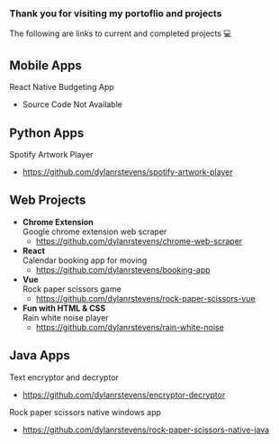 ### Thank you for visiting my portoflio and projects

The following are links to current and completed projects 💻
<br>

## Mobile Apps

React Native Budgeting App
- Source Code Not Available

## Python Apps

Spotify Artwork Player
- https://github.com/dylanrstevens/spotify-artwork-player

## Web Projects
- **Chrome Extension**
  <br>
  Google chrome extension web scraper
  - https://github.com/dylanrstevens/chrome-web-scraper
- **React**
  <br>
  Calendar booking app for moving
  - https://github.com/dylanrstevens/booking-app
- **Vue**
  <br>
  Rock paper scissors game
  - https://github.com/dylanrstevens/rock-paper-scissors-vue
- **Fun with HTML & CSS**
  <br>
  Rain white noise player
  - https://github.com/dylanrstevens/rain-white-noise
  

## Java Apps

Text encryptor and decryptor
- https://github.com/dylanrstevens/encryptor-decryptor

Rock paper scissors native windows app
- https://github.com/dylanrstevens/rock-paper-scissors-native-java
